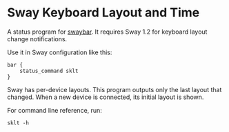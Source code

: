 # Sway Keyboard Layout and Time

A status program for [swaybar](https://swaywm.org/).
It requires Sway 1.2 for keyboard layout change notifications.

Use it in Sway configuration like this:

    bar {
        status_command sklt
    }

Sway has per-device layouts. This program outputs only the last layout that changed.
When a new device is connected, its initial layout is shown.

For command line reference, run:

    sklt -h
